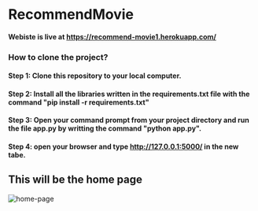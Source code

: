 # RecommendMovie
#### Webiste is live at https://recommend-movie1.herokuapp.com/

### How to clone the project?
#### Step 1: Clone this repository to your local computer.
#### Step 2: Install all the libraries written in the requirements.txt file with the command "pip install -r requirements.txt"
#### Step 3: Open your command prompt from your project directory and run the file app.py by writting the command "python app.py".
#### Step 4: open your browser and type http://127.0.0.1:5000/ in the new tabe.

## This will be the home page 

![home-page](https://user-images.githubusercontent.com/91136267/170476244-8c0b47a0-2f0f-4deb-a8d3-646f099b3598.png)


